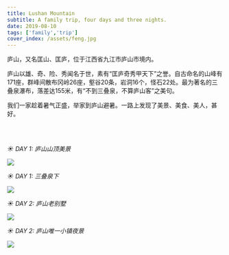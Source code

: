 ```yaml
---
title: Lushan Mountain
subtitle: A family trip, four days and three nights.
date: 2019-08-10
tags: ['family','trip']
cover_index: /assets/feng.jpg
---
```


庐山，又名匡山、匡庐，位于江西省九江市庐山市境内。

庐山以雄、奇、险、秀闻名于世，素有“匡庐奇秀甲天下”之誉。自古命名的山峰有171座，群峰间散布冈岭26座，壑谷20条，岩洞16个，怪石22处。最为著名的三叠泉瀑布，落差达155米，有“不到三叠泉，不算庐山客”之美句。

我们一家趁着暑气正盛，举家到庐山避暑。一路上发现了美景、美食、美人，甚好。

<br>
<br>

*☀ DAY 1: 庐山山顶美景*

<img src="/assets/lu2-.jpg">

<br>

*☀ DAY 1: 三叠泉下*

<img src="/assets/lu3.jpg">

<br>

*☀ DAY 2: 庐山老别墅*

<img src="/assets/lu4.jpg">

<br>

*☀ DAY 2: 庐山唯一小镇夜景*

<img src="/assets/lu1.jpg">